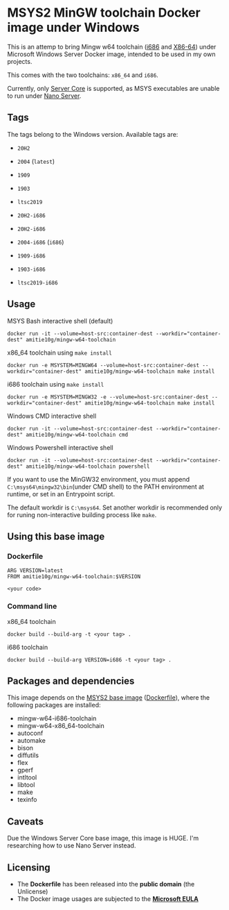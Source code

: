 # MSYS2 MinGW toolchain Docker image under Windows
This is an attemp to bring Mingw w64 toolchain ([i686](https://packages.msys2.org/group/mingw-w64-i686-toolchain) and [X86-64](https://packages.msys2.org/group/mingw-w64-x86_64-toolchain)) under Microsoft Windows Server Docker image, intended to be used in my own projects.

This comes with the two toolchains: ``x86_64`` and ``i686``.

Currently, only [Server Core](https://hub.docker.com/_/microsoft-windows-servercore) is supported, as MSYS executables are unable to run under [Nano Server](https://hub.docker.com/_/microsoft-windows-nanoserver).

## Tags
The tags belong to the Windows version. Available tags are:

* ``20H2``	
* ``2004`` (``latest``)
* ``1909``
* ``1903``
* ``ltsc2019``

* ``20H2-i686``
* ``20H2-i686``
* ``2004-i686`` (``i686``)
* ``1909-i686``
* ``1903-i686``
* ``ltsc2019-i686``

## Usage
MSYS Bash interactive shell (default)
```
docker run -it --volume=host-src:container-dest --workdir="container-dest" amitie10g/mingw-w64-toolchain
```

x86_64 toolchain using ``make install``
```
docker run -e MSYSTEM=MINGW64 --volume=host-src:container-dest --workdir="container-dest" amitie10g/mingw-w64-toolchain make install
```

i686 toolchain using ``make install``
```
docker run -e MSYSTEM=MINGW32 -e --volume=host-src:container-dest --workdir="container-dest" amitie10g/mingw-w64-toolchain make install
```

Windows CMD interactive shell
```
docker run -it --volume=host-src:container-dest --workdir="container-dest" amitie10g/mingw-w64-toolchain cmd
```

Windows Powershell interactive shell
```
docker run -it --volume=host-src:container-dest --workdir="container-dest" amitie10g/mingw-w64-toolchain powershell
```

If you want to use the MinGW32 environment, you must append ``C:\msys64\mingw32\bin``(under CMD shell) to the PATH environment at runtime, or set in an Entrypoint script.

The default workdir is ``C:\msys64``. Set another workdir is recommended only for runing non-interactive building process like ``make``.

## Using this base image
### Dockerfile

```
ARG VERSION=latest
FROM amitie10g/mingw-w64-toolchain:$VERSION

<your code>
```

### Command line

x86_64 toolchain
```
docker build --build-arg -t <your tag> .
```

i686 toolchain
```
docker build --build-arg VERSION=i686 -t <your tag> .
```

## Packages and dependencies
This image depends on the [MSYS2 base image](https://hub.docker.com/repository/docker/amitie10g/msys2) ([Dockerfile](https://github.com/Amitie10g/docker-msys2/blob/servercore/Dockerfile)), where the following packages are installed:

* mingw-w64-i686-toolchain
* mingw-w64-x86_64-toolchain
* autoconf
* automake
* bison
* diffutils
* flex
* gperf
* intltool
* libtool
* make
* texinfo

## Caveats
Due the Windows Server Core base image, this image is HUGE. I'm researching how to use Nano Server instead.

## Licensing
* The **Dockerfile** has been released into the **public domain** (the Unlicense)
* The Docker image usages are subjected to the **[Microsoft EULA](https://docs.microsoft.com/en-us/virtualization/windowscontainers/images-eula)**
